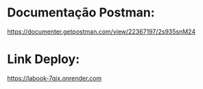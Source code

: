 # Documentação Postman:
https://documenter.getpostman.com/view/22367197/2s935snM24

# Link Deploy:
https://labook-7qjx.onrender.com
